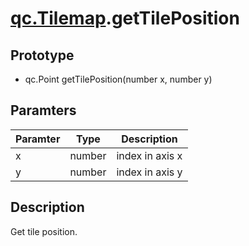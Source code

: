 # [qc.Tilemap](CTilemap.md).getTilePosition

## Prototype
* qc.Point getTilePosition(number x, number y)

## Paramters
| Paramter | Type | Description |
| --------- | --------- | --------- |
| x | number | index in axis x |
| y | number | index in axis y |

## Description
Get tile position.
